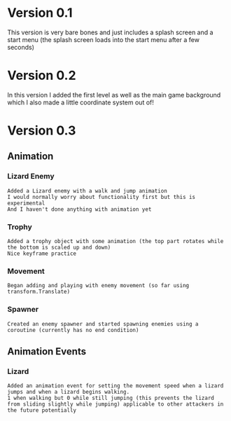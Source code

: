 # Version 0.1

This version is very bare bones and just includes a splash screen and a
start menu (the splash screen loads into the start menu after a few seconds)

# Version 0.2

In this version I added the first level as well as the main game background
which I also made a little coordinate system out of!

# Version 0.3
## Animation
### Lizard Enemy
	Added a Lizard enemy with a walk and jump animation
	I would normally worry about functionality first but this is experimental
	And I haven't done anything with animation yet
### Trophy
	Added a trophy object with some animation (the top part rotates while the bottom is scaled up and down)
	Nice keyframe practice
### Movement
	Began adding and playing with enemy movement (so far using transform.Translate)
### Spawner
	Created an enemy spawner and started spawning enemies using a coroutine (currently has no end condition)
## Animation Events
### Lizard
	Added an animation event for setting the movement speed when a lizard jumps and when a lizard begins walking.
	1 when walking but 0 while still jumping (this prevents the lizard from sliding slightly while jumping) applicable to other attackers in the future potentially
